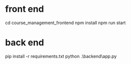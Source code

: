 # front end
cd course_management_frontend
npm install
npm run start 

# back end
pip install -r requirements.txt
python .\backend\app.py  